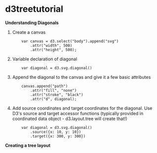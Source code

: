 # d3treetutorial


**Understanding Diagonals**

1. Create a canvas <br>
	```
		var canvas = d3.select("body").append("svg")
			.attr("width", 500)
			.attr("height", 500);
	```
2. Variable declaration of diagonal <br>
	```
		var diagonal = d3.svg.diagonal()
	```
3. Append the diagonal to the canvas and give it a few basic attributes
	```
		canvas.append("path")
			.attr("fill", "none")
			.attr("stroke", "black")
			.attr("d", diagonal); 
	```
4. Add source coordinates and target coordinates for the diagonal. Use D3's source and target accessor functions (typically provided in coordinated data object - d3.layout.tree will create that!)
	```
		var diagonal = d3.svg.diagonal()
			.source({x: 10, y: 10}) 
			.target({x: 300, y: 300})
	```

**Creating a tree layout**